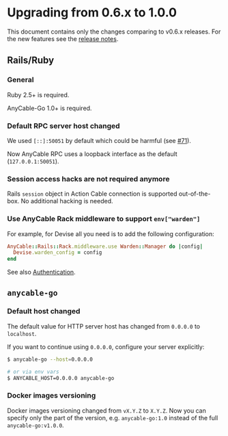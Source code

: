 # Upgrading from 0.6.x to 1.0.0

This document contains only the changes comparing to v0.6.x releases. For the new features see the [release notes](../release_notes.md).

## Rails/Ruby

### General

Ruby 2.5+ is required.

AnyCable-Go 1.0+ is required.

### Default RPC server host changed

We used `[::]:50051` by default which could be harmful (see [#71](https://github.com/anycable/anycable/pull/71)).

Now AnyCable RPC uses a loopback interface as the default (`127.0.0.1:50051`).

### Session access hacks are not required anymore

Rails `session` object in Action Cable connection is supported out-of-the-box. No additional hacking is needed.

### Use AnyCable Rack middleware to support `env["warden"]`

For example, for Devise all you need is to add the following configuration:

```ruby
AnyCable::Rails::Rack.middleware.use Warden::Manager do |config|
  Devise.warden_config = config
end
```

See also [Authentication](../ruby/authentication.md).

## `anycable-go`

### Default host changed

The default value for HTTP server host has changed from `0.0.0.0` to `localhost`.

If you want to continue using `0.0.0.0`, configure your server explicitly:

```sh
$ anycable-go --host=0.0.0.0

# or via env vars
$ ANYCABLE_HOST=0.0.0.0 anycable-go
```

### Docker images versioning

Docker images versioning changed from `vX.Y.Z` to `X.Y.Z`.
Now you can specify only the part of the version, e.g. `anycable-go:1.0` instead of the full `anycable-go:v1.0.0`.
